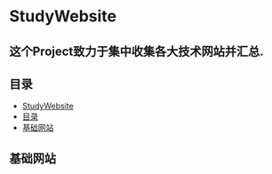 # StudyWebsite
这个Project致力于集中收集各大技术网站并汇总.
----

## 目录

- [StudyWebsite](#StudyWebsite)
- [目录](#目录)
- [基础网站](#基础网站)
 
 ## 基础网站
